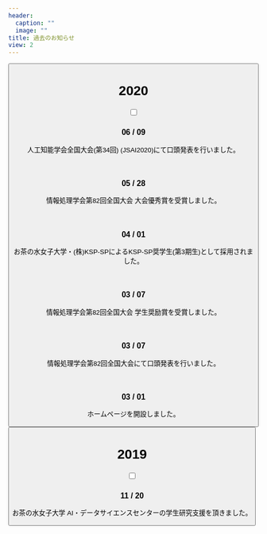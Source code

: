 ```yaml
---
header:
  caption: ""
  image: ""
title: 過去のお知らせ
view: 2
---
```

<div class="accordion_box">
<div class="card" id="news2020">
<button class="btn btn-link" type="button">
<label for="label1">
<h1>2020</h1>
</label>
<input type="checkbox" id="label1" class="accordion">
<div class="accordion_contents">
<h3>06 / 09</h3>
<p>人工知能学会全国大会(第34回) (JSAI2020)にて口頭発表を行いました。</p>
<br>
<h3>05 / 28</h3>
<p>情報処理学会第82回全国大会 大会優秀賞を受賞しました。</p>
<br>
<h3>04 / 01</h3>
<p>お茶の水女子大学・(株)KSP-SPによるKSP-SP奨学生(第3期生)として採用されました。</p>
<br>
<h3>03 / 07</h3>
<p>情報処理学会第82回全国大会 学生奨励賞を受賞しました。</p>
<br>
<h3>03 / 07</h3>
<p>情報処理学会第82回全国大会にて口頭発表を行いました。</p>
<br>
<h3>03 / 01</h3>
<p>ホームページを開設しました。</p>
</button>
</div>

<div class="card" id="news2019">
<button class="btn btn-link" type="button">
<label for="label2">
<h1>2019</h1>
</label>
<input type="checkbox" id="label2" class="accordion">
<div class="accordion_contents">
<h3>11 / 20</h3>
<p>お茶の水女子大学 AI・データサイエンスセンターの学生研究支援を頂きました。</p>
</button>
</div>
</div>



